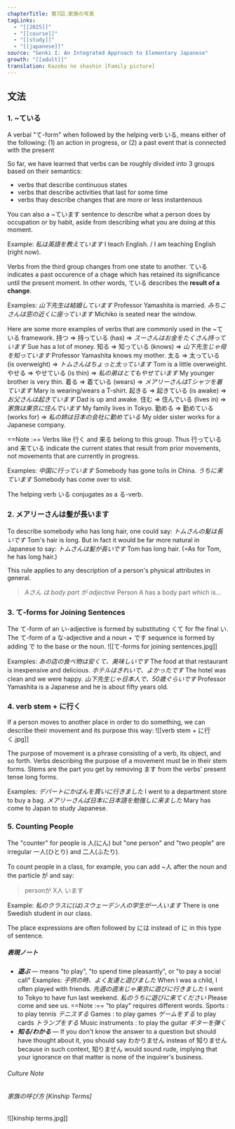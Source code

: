 ```yaml
---
chapterTitle: 第7回.家族の写真
tagLinks:
  - "[[2025]]"
  - "[[course]]"
  - "[[study]]"
  - "[[japanese]]"
source: "Genki I: An Integrated Approach to Elementary Japanese"
growth: "[[adult]]"
translation: Kazoku no shashin [Family picture]
---
```

## 文法

### 1. ~ている

A verbal "て-form" when followed by the helping verb いる, means either of the following:
(1) an action in progress, or
(2) a past event that is connected with the present

So far, we have learned that verbs can be roughly divided into 3 groups based on their semantics:
- verbs that describe continuous states
- verbs that describe activities that last for some time
- verbs thay describe changes that are more or less instantenous

You can also a ~ています sentence to describe what a person does by occupation or by habit, aside from describing what you are doing at this moment. 

Example: 
	*私は英語を教えています* I teach English. / I am teaching English (right now). 

Verbs from the third group changes from one state to another. ている indicates a past occurence of a chage which has retained its significance until the present moment. In other words, ている describes the **result of a change**. 

Examples:
	*山下先生は結婚しています* Professor Yamashita is married. 
	*みちこさんは窓の近くに座っています* Michiko is seated near the window.

Here are some more examples of verbs that are commonly used in the ~ている framework.
	持つ => 持っている (has) => *スーさんはお金をたくさん持っています* Sue has a lot of money. 
	知る => 知っている (knows) => *山下先生じゃ母を知っています* Professor Yamashita knows my mother. 
	太る => 太っている (is overweight) => *トムさんはちょっと太っています* Tom is a little overweight. 
	やせる => やせている (is thin) => *私の弟はとてもやせています* My younger brother is very thin. 
	着る => 着ている (wears) => *メアリーさんはTシャツを着ています* Mary is wearing/wears a T-shirt. 
	起きる => 起きている (is awake) => *お父さんは起きています* Dad is up and awake. 
	住む => 住んでいる (lives in) => *家族は東京に住んでいます* My family lives in Tokyo. 
	勤める => 勤めている (works for) => *私の姉は日本の会社に勤めている* My older sister works for a Japanese company. 

==Note :== Verbs like 行く and 来る belong to this group. Thus 行っている and 来ている indicate the current states that result from prior movements, not movements that are currently in progress.

Examples: 
	*中国に行っています* Somebody has gone to/is in China. 
	*うちに来ています* Somebody has come over to visit. 

The helping verb いる conjugates as a る-verb. 

### 2. メアリーさんは髪が長います

To describe somebody who has long hair, one could say: 
	*トムさんの髪は長いです* Tom's hair is long. 
But in fact it would be far more natural in Japanese to say:
	*トムさんは髪が長いです* Tom has long hair. (=As for Tom, he has long hair.) 

This rule applies to any description of a person's physical attributes in general. 

>*Aさん は body part が adjective* Person A has a body part which is... 

### 3. て-forms for Joining Sentences

The て-form of an い-adjective is formed by substituting くて for fhe final い. The て-form of a な-adjective and a noun + です sequence is formed by adding で to the base or the noun. 
![[て-forms for joining sentences.jpg]]

Examples:
	*あの店の食べ物は安くて、美味しいです* The food at that restaurant is inexpensive and delicious.
	*ホテルはきれいで、よかったです* The hotel was clean and we were happy.
	*山下先生じゃ日本人で、50歳ぐらいです* Professor Yamashita is a Japanese and he is about fifty years old. 

### 4. verb stem + に行く

If a person moves to another place in order to do something, we can describe their movement and its purpose this way: 
![[verb stem + に行く.jpg]]

The purpose of movement is a phrase consisting of a verb, its object, and so forth. Verbs describing the purpose of a movement must be in their stem forms. Stems are the part you get by removing ます from the verbs' present tense long forms. 

Examples:
	*デパートにかばんを買いに行きました* I went to a department store to buy a bag.
	*メアリーさんば日本に日本語を勉強しに来ました* Mary has come to Japan to study Japanese. 

### 5. Counting People

The "counter" for people is 人(にん) but "one person" and "two people" are irregular 一人(ひとり) and 二人(ふたり). 

To count people in a class, for example, you can add ~人 after the noun and the particle が and say:
>personが X人 います

Example:
	*私のクラスに(は)スウェーデン人の学生が一人います* There is one Swedish student in our class. 

The place expressions are often followed by には instead of に in this type of sentence. 

##### 表現ノート
- ***遊ぶ*** — means "to play", "to spend time pleasantly", or "to pay a social call"
	Examples:
		*子供の時、よく友達と遊びました* When I was a child, I often played with friends.
		*先週の週末じゃ東京に遊びに行きました* I went to Tokyo to have fun last weekend.
		*私のうちに遊びに来てください* Please come and see us. 
	==Note :== "to play" requires different words.
		Sports : to play tennis *テニスする*
		Games : to play games *ゲームをする*
		      to play cards *トランプをする*
		Music instruments : to play the guitar *ギターを弾く*
- ***知る/わかる*** — If you don't know the answer to a question but should have thought about it, you should say わかりません insteas of 知りません because in such context, 知りません would sound rude, implying that your ignorance on that matter is none of the inquirer's business.

###### Culture Note
###### 家族の呼び方 [Kinship Terms]

![[kinship terms.jpg]]